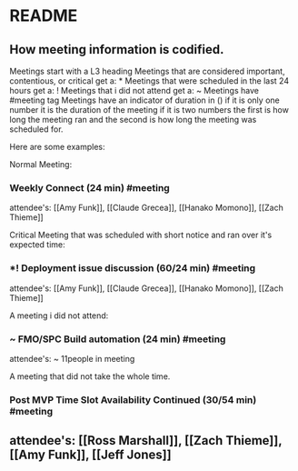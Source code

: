# README

## How meeting information is codified.
Meetings start with a L3 heading
Meetings that are considered important, contentious, or critical get a: *
Meetings that were scheduled in the last 24 hours get a: !
Meetings that i did not attend get a: ~
Meetings have #meeting tag
Meetings have an indicator of duration in () if it is only one number it is the duration of the meeting if it is two numbers the first is how long the meeting ran and the second is how long the meeting was scheduled for.

Here are some examples:

Normal Meeting:
### Weekly Connect (24 min) #meeting
attendee's: [[Amy Funk]], [[Claude Grecea]], [[Hanako Momono]], [[Zach Thieme]]

Critical Meeting that was scheduled with short notice and ran over it's expected time:
### *! Deployment issue discussion (60/24 min) #meeting
attendee's: [[Amy Funk]], [[Claude Grecea]], [[Hanako Momono]], [[Zach Thieme]]

A meeting i did not attend:
### ~ FMO/SPC Build automation (24 min) #meeting
attendee's: ~ 11people in meeting

A meeting that did not take the whole time.
### Post MVP Time Slot Availability   Continued (30/54 min) #meeting
attendee's: [[Ross Marshall]], [[Zach Thieme]], [[Amy Funk]], [[Jeff Jones]]
-
